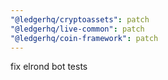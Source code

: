 ```yaml
---
"@ledgerhq/cryptoassets": patch
"@ledgerhq/live-common": patch
"@ledgerhq/coin-framework": patch
---
```


fix elrond bot tests
